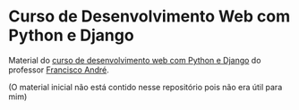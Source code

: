 # Curso de Desenvolvimento Web com Python e Django
 Material do [curso de desenvolvimento web com Python e Django](https://www.udemy.com/course/desenvolvimento-web-com-python-e-django/) do professor [Francisco André](https://github.com/fandrefh).
 
 (O material inicial não está contido nesse repositório pois não era útil para mim)
